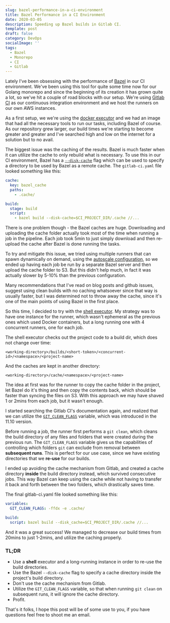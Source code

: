 ```yaml
---
slug: bazel-performance-in-a-ci-environment
title: Bazel Performance in a CI Environment
date: 2020-03-05
description: Speeding up Bazel builds in Gitlab CI.
template: post
draft: false
category: DevOps
socialImage: ''
tags:
  - Bazel
  - Monorepo
  - CI
  - Gitlab
---
```


Lately I've been obsessing with the performance of [Bazel](https://bazel.build/) in our CI environment. We've been using this tool for quite some time now for our Golang monorepo and since the beginning of its creation it has grown quite a lot, so we've hit a couple of road blocks with our setup. We're using [Gitlab CI](https://docs.gitlab.com/ee/ci/) as our continuous integration environment and we host the runners on our own AWS instances.

As a first setup, we we're using the [docker executor](https://docs.gitlab.com/runner/executors/docker.html) and we had an image that had all the necessary tools to run our tasks, including Bazel of course.
As our repository grew larger, our build times we're starting to become greater and greater and I've searched high and low on the internet for a solution but to no avail.

The biggest issue was the caching of the results. Bazel is much faster when it can utilize the cache to only rebuild what is necessary. To use this in our CI environment, Bazel has a [`--disk-cache`](https://docs.bazel.build/versions/master/remote-caching.html#disk-cache) flag which can be used to specify a directory to be used by Bazel  as a remote cache. The `gitlab-ci.yaml` file looked something like this:

```yaml
cache:
  key: bazel_cache
  paths:
    - .cache/

build:
  stage: build
  script:
    - bazel build --disk-cache=$CI_PROJECT_DIR/.cache //...
```

There is one problem though - the Bazel caches are huge. Downloading and uploading the cache folder actually took most of the time when running a job in the pipeline. Each job took 5min to just simply download and then re-upload the cache after Bazel is done running the tasks.

To try and mitigate this issue, we tried using multiple runners that can spawn dynamically on demand, using the [autoscale configuration](https://docs.gitlab.com/runner/executors/docker.html), so we ended up having each job be run by a separate Bazel server and then upload the cache folder to S3. But this didn't help much, in fact it was actually slower by 5-10% than the previous configuration.

Many recommendations that I've read on blog posts and github issues, suggest using clean builds with no caching whatsoever since that way is usually faster, but I was determined not to throw away the cache, since it's one of the main points of using Bazel in the first place.

So this time, I decided to try with the [shell executor](https://docs.gitlab.com/runner/executors/docker.html). My strategy was to have one instance for the runner, which wasn't ephemeral as the previous ones which used Docker containers, but a long running one with 4 concurrent runners, one for each job.

The shell executor checks out the project code to a build dir, which does not change over time:
```
<working-directory>/builds/<short-token>/<concurrent-id>/<namespace>/<project-name>
```

And the caches are kept in another directory:

```
<working-directory>/cache/<namespace>/<project-name>
```

The idea at first was for the runner to copy the cache folder in the project, let Bazel do it's thing and then copy the contents back, which should be faster than syncing the files on S3. With this approach we may have shaved 1 or 2mins from each job, but it wasn't enough.

I started searching the Gitlab CI's documentation again, and realized that we can utilize the [`GIT_CLEAN_FLAGS`](https://docs.gitlab.com/ee/ci/large_repositories/#git-clean-flags) variable, which was introduced in the 11.10 version.

Before running a job, the runner first performs a `git clean`, which cleans the build directory of any files and folders that were created during the previous run. The `GIT_CLEAN_FLAGS` variable gives us the capabilities of controlling which folders `git` can exclude from removal between **subsequent runs**. This is perfect for our use case, since we have existing directories that we **re-use** for our builds.

I ended up avoiding the cache mechanism from Gitlab, and created a cache directory **inside** the build directory instead, which survived consecutive jobs. This way Bazel can keep using the cache while not having to transfer it back and forth between the two folders, which drastically saves time.

The final gitlab-ci.yaml file looked something like this:

```yaml
variables:
  GIT_CLEAN_FLAGS: -ffdx -e .cache/

build:
  script: bazel build --disk_cache=$CI_PROJECT_DIR/.cache //...
```

And it was a great success! We managed to decrease our build times from 20mins to just 1-2mins, and utilize the caching properly.

### TL;DR

- Use a **shell** executor and a long-running instance in order to re-use the build directories.
- Use the Bazel `--disk-cache` flag to specify a cache directory inside the project's build directory.
- Don't use the cache mechanism from Gitlab.
- Utilize the `GIT_CLEAN_FLAGS` variable, so that when running `git clean` on subsequent runs, it will ignore the cache directory.
- Profit.

That's it folks, I hope this post will be of some use to you, if you have questions feel free to shoot me an email.